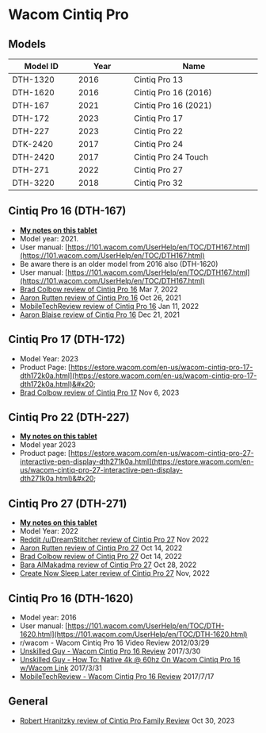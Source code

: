 # Wacom Cintiq Pro

## Models

<table><thead><tr><th width="131">Model ID</th><th width="107.39344262295083">Year</th><th width="279">Name</th></tr></thead><tbody><tr><td>DTH-1320</td><td>2016</td><td>Cintiq Pro 13</td></tr><tr><td>DTH-1620</td><td>2016</td><td>Cintiq Pro 16 (2016)</td></tr><tr><td>DTH-167</td><td>2021</td><td>Cintiq Pro 16 (2021)</td></tr><tr><td>DTH-172</td><td>2023</td><td>Cintiq Pro 17</td></tr><tr><td>DTH-227</td><td>2023</td><td>Cintiq Pro 22</td></tr><tr><td>DTK-2420</td><td>2017</td><td>Cintiq Pro 24</td></tr><tr><td>DTH-2420</td><td>2017</td><td>Cintiq Pro 24 Touch</td></tr><tr><td>DTH-271</td><td>2022</td><td>Cintiq Pro 27</td></tr><tr><td>DTH-3220</td><td>2018</td><td>Cintiq Pro 32</td></tr></tbody></table>

## Cintiq Pro 16 (DTH-167)&#x20;

* [**My notes on this tablet**](wacom-cintiq-pro-16-dth-167/7p-notes-wacom-cintiq-pro-16-dth-167.md)
* Model year: 2021.&#x20;
* User manual: [https://101.wacom.com/UserHelp/en/TOC/DTH167.html](https://101.wacom.com/UserHelp/en/TOC/DTH167.html)
* Be aware there is an older model from 2016 also (DTH-1620)
* User manual: [https://101.wacom.com/UserHelp/en/TOC/DTH167.html](https://101.wacom.com/UserHelp/en/TOC/DTH167.html) &#x20;
* [Brad Colbow review of Cintiq Pro 16](https://www.youtube.com/watch?v=0B8cNzyO4bs) Mar 7, 2022
* [Aaron Rutten review of Cintiq Pro 16](https://www.youtube.com/watch?v=v9pWwWE\_vRM) Oct 26, 2021
* [MobileTechReview review of Cintiq Pro 16](https://www.youtube.com/watch?v=IU-QOOB2AsU) Jan 11, 2022
* [Aaron Blaise review of Cintiq Pro 16](https://www.youtube.com/watch?v=oROcuvimy18) Dec 21, 2021

## Cintiq Pro 17 (DTH-172)

* Model Year: 2023
* Product Page: [https://estore.wacom.com/en-us/wacom-cintiq-pro-17-dth172k0a.html](https://estore.wacom.com/en-us/wacom-cintiq-pro-17-dth172k0a.html)&#x20;
* [Brad Colbow review of Cintiq Pro 17](https://www.youtube.com/watch?v=JBn727A9pAc) Nov 6, 2023

## Cintiq Pro 22 (DTH-227)

* [**My notes on this tablet**](7p-notes-wacom-cintiq-pro-22-dth-227.md) &#x20;
* Model year 2023
* Product page: [https://estore.wacom.com/en-us/wacom-cintiq-pro-27-interactive-pen-display-dth271k0a.html](https://estore.wacom.com/en-us/wacom-cintiq-pro-27-interactive-pen-display-dth271k0a.html)&#x20;

## Cintiq Pro 27 (DTH-271)

* [**My notes on this tablet**](wacom-cintiq-pro-27-dth-271/7p-notes-wacom-dth271.md)
* Model Year: 2022
* [Reddit /u/DreamStitcher review of Cintiq Pro 27](https://www.reddit.com/r/wacom/comments/ytzpgr/cintiq\_pro\_27\_honest\_review/) Nov 2022
* [Aaron Rutten review of Cintiq Pro 27](https://youtu.be/LybW8WZBrrg) Oct 14, 2022
* [Brad Colbow review of Cintiq Pro 27](https://youtu.be/x59b4nR3Y3E) Oct 14, 2022
* [Bara AlMakadma review of Cintiq Pro 27](https://youtu.be/gKRxy3Yjjoo) Oct 28, 2022
* [Create Now Sleep Later review of Cintiq Pro 27](https://www.youtube.com/watch?v=biol42fF0a0) Nov, 2022

## Cintiq Pro 16 (DTH-1620)

* Model year: 2016
* User manual: [https://101.wacom.com/UserHelp/en/TOC/DTH-1620.html](https://101.wacom.com/UserHelp/en/TOC/DTH-1620.html)
* r/wacom - Wacom Cintiq Pro 16 Video Review 2012/03/29
* [Unskilled Guy - Wacom Cintiq Pro 16 Review](https://www.youtube.com/watch?v=JQxsD\_EfGAE) 2017/3/30
* [Unskilled Guy - How To: Native 4k @ 60hz On Wacom Cintiq Pro 16 w/Wacom Link](https://www.youtube.com/watch?v=emQS0UlcmOs) 2017/3/31&#x20;
* [MobileTechReview - Wacom Cintiq Pro 16 Review](https://www.youtube.com/watch?v=g4RMx17npmU) 2017/7/17

## General

* [Robert Hranitzky review of Cintiq Pro Family Review](https://www.youtube.com/watch?v=Hwf68FwFVQU) Oct 30, 2023
